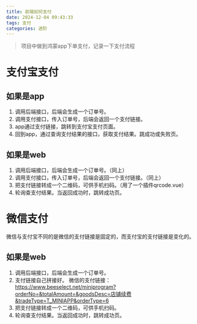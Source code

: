 ```yaml
---
title: 前端如何支付
date: 2024-12-04 09:43:33
tags: 支付
categories: 进阶
---
```

<script type="text/javascript" src="/myblog/custom.js"></script>

> 项目中做到鸿蒙app下单支付，记录一下支付流程

# 支付宝支付
## 如果是app
1. 调用后端接口，后端会生成一个订单号。
2. 调用支付接口，传入订单号，后端会返回一个支付链接。
3. app通过支付链接，跳转到支付宝支付页面。
4. 回到app，通过查询支付结果的接口，获取支付结果。跳成功或失败页。

## 如果是web
1. 调用后端接口，后端会生成一个订单号。（同上）
2. 调用支付接口，传入订单号，后端会返回一个支付链接。（同上）
3. 把支付链接转成一个二维码，可供手机扫码。（用了一个插件qrcode.vue）
4. 轮询查支付结果。当返回成功时，跳转成功页。

# 微信支付
微信与支付宝不同的是微信的支付链接是固定的，而支付宝的支付链接是变化的。
## 如果是web
1. 调用后端接口，后端会生成一个订单号。
2. 支付链接自己拼接好。
微信的支付链接：https://www.beeselect.net/miniprogram?orderNo=&totalAmount=&goodsDesc=店铺续费&tradeType=T_MINIAPP&orderType=6
3. 把支付链接转成一个二维码，可供手机扫码。
4. 轮询查支付结果。当返回成功时，跳转成功页。